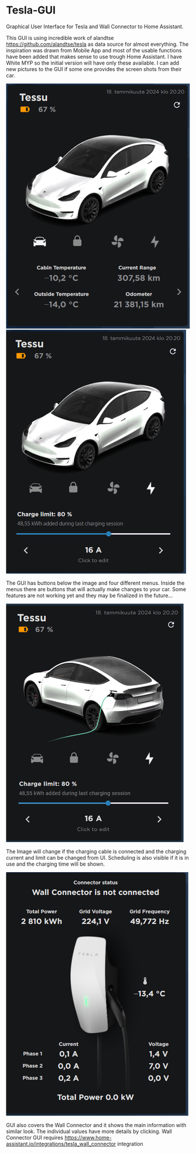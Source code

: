 # Tesla-GUI
Graphical User Interface for Tesla and Wall Connector to Home Assistant.

This GUI is using incredible work of alandtse https://github.com/alandtse/tesla as data source for almost everything. The inspiration was drawn from Mobile App and most of the usable functions have been added that makes sense to use trough Home Assistant. I have White MYP so the initial version will have only these available. I can add new pictures to the GUI if some one provides the screen shots from their car.

![alt text](https://github.com/H3ikki/Tesla-GUI/blob/main/Images/MainView1.png)
![alt text](https://github.com/H3ikki/Tesla-GUI/blob/main/Images/MainView2.png)

The GUI has buttons below the image and four different menus. Inside the menus there are buttons that will actually make changes to your car. Some features are not working yet and they may be finalized in the future...

![alt text](https://github.com/H3ikki/Tesla-GUI/blob/main/Images/MainView3.png)

The Image will change if the charging cable is connected and the charging current and limit can be changed from UI. Scheduling is also visible if it is in use and the charging time will be shown.

![alt text](https://github.com/H3ikki/Tesla-GUI/blob/main/Images/ChargerView1.png)

GUI also covers the Wall Connector and it shows the main information with similar look. The individual values have more details by clicking. Wall Connector GUI requires https://www.home-assistant.io/integrations/tesla_wall_connector integration
